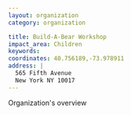 ```yaml
---
layout: organization
category: organization

title: Build-A-Bear Workshop
impact_area: Children
keywords: 
coordinates: 40.756189,-73.978911
address: |
  565 Fifth Avenue
  New York NY 10017
---
```

Organization's overview

